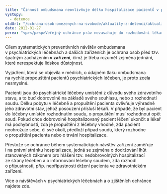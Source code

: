 ```yaml
---
title: "Činnost ombudsmana neovlivňuje délku hospitalizace pacientů v psychiatrických léčebnách"
vystupy:
  - detence
oldUrl: "/ochrana-osob-omezenych-na-svobode/aktuality-z-detenci/aktuality-z-detenci-2012/cinnost-ombudsmana-neovlivnuje-delku-hospitalizace-pacientu-v-psychiatrickych-lecebnach-1/"
date: 2012-01-27
perex: "<p></p><p>Veřejný ochránce práv nezasahuje do rozhodování lékařů či soudů o tom, zda a kdy má být pacient psychiatrické léčebny propuštěn z léčení, zda má být do léčebny přijat, jak má léčba probíhat, či jak dlouho má hospitalizace trvat. </p>"
---
```


<!-- imported from the old website -->

<p>Cílem systematických preventivních návštěv ombudsmana v psychiatrických léčebnách a dalších zařízeních je ochrana osob před tzv. špatným zacházením<strong> v zařízení</strong>, čímž je třeba rozumět zejména jednání, které nerespektuje lidskou důstojnost.</p><p>Vyjádření, která se objevila v médiích, o údajném tlaku ombudsmana na rychlé propouštění pacientů psychiatrických léčeben, je proto zcela nesmyslné.</p><p>Pacienti jsou do psychiatrické léčebny umístěni z důvodu svého zdravotního stavu, a to buď dobrovolně na základě svého souhlasu, nebo z rozhodnutí soudu. Délku pobytu v léčebně a propuštění pacienta ovlivňuje výhradně jeho zdravotní stav, jehož posouzení přísluší lékaři. V případě, že byl pacient do léčebny umístěn rozhodnutím soudu, o propuštění musí rozhodnout opět soud. Pokud chce dobrovolně hospitalizovaný pacient léčení ukončit a lékař má pochybnosti, zda je propuštění z léčebny vhodné, zda pacient neohrožuje sebe, či své okolí, předloží případ soudu, který rozhodne o propuštění pacienta nebo o trvání hospitalizace. </p><p>Přestože se ochránce během systematických návštěv zařízení zaměřuje i na právní stránku hospitalizace, jedná se zejména o dodržování lhůt stanovených zákonem pro hlášení tzv. nedobrovolných hospitalizací ze strany léčeben a o informování léčebny soudem, zda rozhodl o přípustnosti, příp. nepřípustnosti držení pacienta ve zdravotnickém zařízení. </p>Více o návštěvách v psychiatrických léčebnách a o zjištěních ochránce najdete zde.
